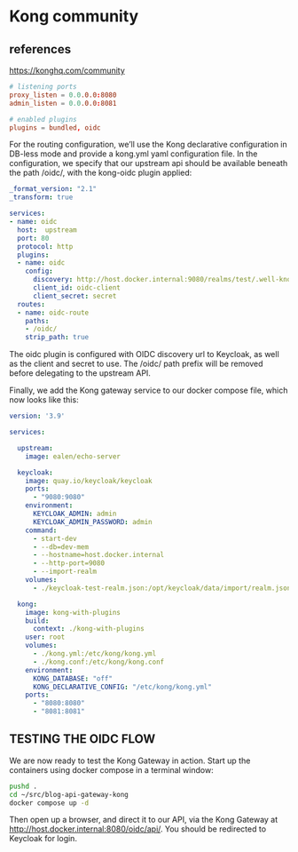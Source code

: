 # Kong community

## references

<https://konghq.com/community>

```conf
# listening ports
proxy_listen = 0.0.0.0:8080
admin_listen = 0.0.0.0:8081

# enabled plugins
plugins = bundled, oidc
```

For the routing configuration, we’ll use the Kong declarative configuration in DB-less mode and provide a kong.yml yaml configuration file. In the configuration, we specify that our upstream api should be available beneath the path /oidc/, with the kong-oidc plugin applied:

```yaml
_format_version: "2.1"
_transform: true

services:
- name: oidc
  host:  upstream
  port: 80
  protocol: http
  plugins: 
  - name: oidc
    config: 
      discovery: http://host.docker.internal:9080/realms/test/.well-known/openid-configuration
      client_id: oidc-client
      client_secret: secret
  routes:
  - name: oidc-route
    paths:
    - /oidc/
    strip_path: true
```

The oidc plugin is configured with OIDC discovery url to Keycloak, as well as the client and secret to use. The /oidc/ path prefix will be removed before delegating to the upstream API.

Finally, we add the Kong gateway service to our docker compose file, which now looks like this:

```yaml
version: '3.9'

services:

  upstream:
    image: ealen/echo-server

  keycloak:
    image: quay.io/keycloak/keycloak
    ports:
      - "9080:9080"
    environment:
      KEYCLOAK_ADMIN: admin
      KEYCLOAK_ADMIN_PASSWORD: admin
    command: 
      - start-dev 
      - --db=dev-mem
      - --hostname=host.docker.internal
      - --http-port=9080
      - --import-realm
    volumes:
      - ./keycloak-test-realm.json:/opt/keycloak/data/import/realm.json

  kong:
    image: kong-with-plugins
    build:
      context: ./kong-with-plugins
    user: root
    volumes:
      - ./kong.yml:/etc/kong/kong.yml
      - ./kong.conf:/etc/kong/kong.conf
    environment:
      KONG_DATABASE: "off"
      KONG_DECLARATIVE_CONFIG: "/etc/kong/kong.yml"
    ports:
      - "8080:8080"
      - "8081:8081"
```

## TESTING THE OIDC FLOW

We are now ready to test the Kong Gateway in action. Start up the containers using docker compose in a terminal window:

```bash
pushd .
cd ~/src/blog-api-gateway-kong
docker compose up -d
```

Then open up a browser, and direct it to our API, via the Kong Gateway at <http://host.docker.internal:8080/oidc/api/>. You should be redirected to Keycloak for login.

